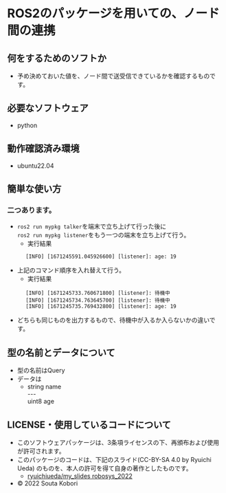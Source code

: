 # ROS2のパッケージを用いての、ノード間の連携

## 何をするためのソフトか
* 予め決めておいた値を、ノード間で送受信できているかを確認するものです。

## 必要なソフトウェア
* python

## 動作確認済み環境
* ubuntu22.04

## 簡単な使い方
### 二つあります。
* `ros2 run mypkg talker`を端末で立ち上げて行った後に<br>
`ros2 run mypkg listener`をもう一つの端末を立ち上げて行う。
	* 実行結果<br>
```
	  [INFO] [1671245591.045926600] [listener]: age: 19
```
* 上記のコマンド順序を入れ替えて行う。
	* 実行結果<br>
```
	  [INFO] [1671245733.760671800] [listener]: 待機中
	  [INFO] [1671245734.763645700] [listener]: 待機中
	  [INFO] [1671245735.769432800] [listener]: age: 19
```
* どちらも同じものを出力するもので、待機中が入るか入らないかの違いです。

## 型の名前とデータについて
* 型の名前はQuery
* データは
	* string name<br>
	---<br>
	uint8 age<br>

## LICENSE・使用しているコードについて
* このソフトウェアパッケージは、3条項ライセンスの下、再頒布および使用が許可されます。
* このパッケージのコードは、下記のスライド(CC-BY-SA 4.0 by Ryuichi Ueda) のものを、本人の許可を得て自身の著作としたものです。
	* [ryuichiueda/my_slides robosys_2022](https://github.com/ryuichiueda/my_slides/tree/master/robosys_2022)
* © 2022 Souta Kobori
